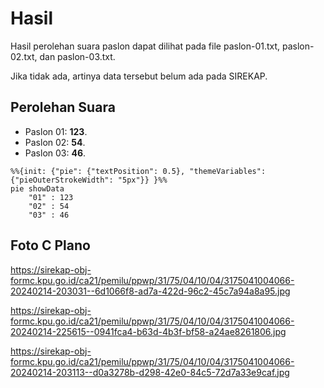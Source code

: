 # Hasil

Hasil perolehan suara paslon dapat dilihat pada file paslon-01.txt, paslon-02.txt, dan paslon-03.txt.

Jika tidak ada, artinya data tersebut belum ada pada SIREKAP.

## Perolehan Suara

 * Paslon 01: **123**.
 * Paslon 02: **54**.
 * Paslon 03: **46**.

```mermaid
%%{init: {"pie": {"textPosition": 0.5}, "themeVariables": {"pieOuterStrokeWidth": "5px"}} }%%
pie showData
    "01" : 123
    "02" : 54
    "03" : 46
```
## Foto C Plano

https://sirekap-obj-formc.kpu.go.id/ca21/pemilu/ppwp/31/75/04/10/04/3175041004066-20240214-203031--6d1066f8-ad7a-422d-96c2-45c7a94a8a95.jpg

https://sirekap-obj-formc.kpu.go.id/ca21/pemilu/ppwp/31/75/04/10/04/3175041004066-20240214-225615--0941fca4-b63d-4b3f-bf58-a24ae8261806.jpg

https://sirekap-obj-formc.kpu.go.id/ca21/pemilu/ppwp/31/75/04/10/04/3175041004066-20240214-203113--d0a3278b-d298-42e0-84c5-72d7a33e9caf.jpg
